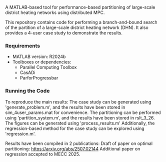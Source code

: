 A MATLAB-based tool for performance-based partitioning of large-scale district heating networks using distributed MPC.

This repository contains code for performing a branch-and-bound search of the partition of a large-scale district heating network (DHN). 
It also provides a 4-user case study to demonstrate the results.   

### Requirements

- MATLAB version: R2024b
- Toolboxes or dependencies:
  - Parallel Computing Toolbox
  - CasADi
  - ParforProgressbar

### Running the Code

To reproduce the main results:
The case study can be generated using 'generate_problem.m', and the results have been stored in sim_4user_params.mat for convenience.
The partitioning can be performed using 'partition_system.m', and the results have been stored in rslt_3_26.
The figures can be generated using 'process_results.m'
Additionally, the regression-based method for the case study can be explored using 'regression.m'.

Results have been compiled in 2 publications:
Draft of paper on optimal partitioning: https://arxiv.org/abs/2507.02144
Additional paper on regression accepted to MECC 2025.
